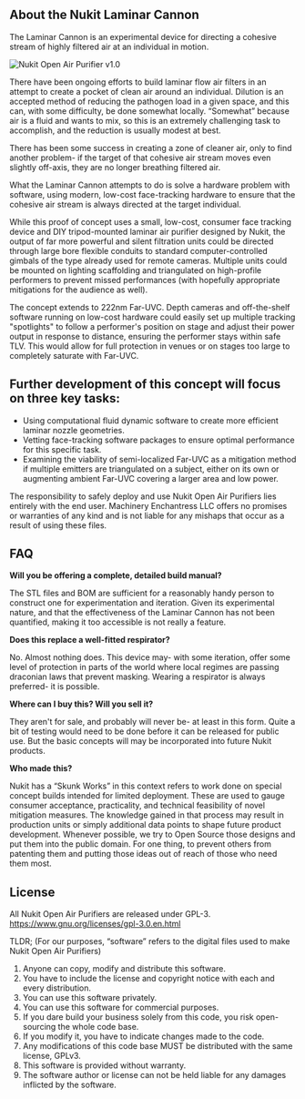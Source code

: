 **About the Nukit Laminar Cannon**
---
The Laminar Cannon is an experimental device for directing a cohesive stream of highly filtered air at an individual in motion.

![Nukit Open Air Purifier v1.0](https://github.com/opennukit/Nukit-Open-Air-Purifier/blob/main/Nukit-Open-Air-Purifier-3-v1.0.jpg?raw=true)

There have been ongoing efforts to build laminar flow air filters in an attempt to create a pocket of clean air around an individual. Dilution is an accepted method of reducing the pathogen load in a given space, and this can, with some difficulty, be done somewhat locally. “Somewhat” because air is a fluid and wants to mix, so this is an extremely challenging task to accomplish, and the reduction is usually modest at best.

There has been some success in creating a zone of cleaner air, only to find another problem- if the target of that cohesive air stream moves even slightly off-axis, they are no longer breathing filtered air.

What the Laminar Cannon attempts to do is solve a hardware problem with software, using modern, low-cost face-tracking hardware to ensure that the cohesive air stream is always directed at the target individual. 

While this proof of concept uses a small, low-cost, consumer face tracking device and DIY tripod-mounted laminar air purifier designed by Nukit, the output of far more powerful and silent filtration units could be directed through large bore flexible conduits to standard computer-controlled gimbals of the type already used for remote cameras. Multiple units could be mounted on lighting scaffolding and triangulated on high-profile performers to prevent missed performances (with hopefully appropriate mitigations for the audience as well).

The concept extends to 222nm Far-UVC. Depth cameras and off-the-shelf software running on low-cost hardware could easily set up multiple tracking "spotlights" to follow a performer's position on stage and adjust their power output in response to distance, ensuring the performer stays within safe TLV. This would allow for full protection in venues or on stages too large to completely saturate with Far-UVC.

**Further development of this concept will focus on three key tasks:**
---
* Using computational fluid dynamic software to create more efficient laminar nozzle geometries.
* Vetting face-tracking software packages to ensure optimal performance for this specific task.
* Examining the viability of semi-localized Far-UVC as a mitigation method if multiple emitters are triangulated on a subject, either on its own or augmenting ambient Far-UVC covering a larger area and low power.

The responsibility to safely deploy and use Nukit Open Air Purifiers lies entirely with the end user. Machinery Enchantress LLC offers no promises or warranties of any kind and is not liable for any mishaps that occur as a result of using these files.

**FAQ**
---
**Will you be offering a complete, detailed build manual?**

The STL files and BOM are sufficient for a reasonably handy person to construct one for experimentation and iteration. Given its experimental nature, and that the effectiveness of the Laminar Cannon has not been quantified, making it too accessible is not really a feature.


**Does this replace a well-fitted respirator?**

No. Almost nothing does. This device may- with some iteration, offer some level of protection in parts of the world where local regimes are passing draconian laws that prevent masking. Wearing a respirator is always preferred- it is possible.


**Where can I buy this? Will you sell it?**

They aren't for sale, and probably will never be- at least in this form. Quite a bit of testing would need to be done before it can be released for public use. But the basic concepts will may be incorporated into future Nukit products.


**Who made this?**

Nukit has a “Skunk Works” in this context refers to work done on special concept builds intended for limited deployment. These are used to gauge consumer acceptance, practicality, and technical feasibility of novel mitigation measures. The knowledge gained in that process may result in production units or simply additional data points to shape future product development. Whenever possible, we try to Open Source those designs and put them into the public domain. For one thing, to prevent others from patenting them and putting those ideas out of reach of those who need them most.

**License**
---
All Nukit Open Air Purifiers are released under GPL-3. 
https://www.gnu.org/licenses/gpl-3.0.en.html

TLDR;
(For our purposes, “software” refers to the digital files used to make Nukit Open Air Purifiers)

1. Anyone can copy, modify and distribute this software.
2. You have to include the license and copyright notice with each and every distribution.
3. You can use this software privately.
4. You can use this software for commercial purposes.
5. If you dare build your business solely from this code, you risk open-sourcing the whole code base.
6. If you modify it, you have to indicate changes made to the code.
7. Any modifications of this code base MUST be distributed with the same license, GPLv3.
8. This software is provided without warranty.
9. The software author or license can not be held liable for any damages inflicted by the software.

